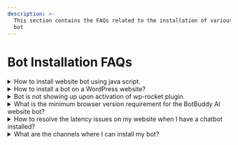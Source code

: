 ```yaml
---
description: >-
  This section contains the FAQs related to the installation of various type of
  bot
---
```


# Bot Installation FAQs

<details>

<summary>How to install website bot using java script.</summary>

Copy the Javascript code from the BotBuddy AI app & Go to y

1. our website's HTML code
2. Paste the script in the head or body tag of your HTML code

**Please Note**

1. Ensure that you paste the script before the tag is closed, i.e., paste the script before `</head>` or `</body>`.
2. Make sure BotBuddy AI should be the last script to execute, as some scripts may override the BotBuddy AI script.

</details>

<details>

<summary>How to install a bot on a WordPress website?</summary>

After you have logged into your BotBuddy AI account, Go to the Bots Tab, select the desired Bot, and navigate to the Install section.

1. Move to the WordPress section and copy the API key available there.
2. Open your website's wp-admin, adding "/wp-admin" at the end of your Domain URL. E.g., If your website URL is "www.expample.com," then you can open WP-Admin using the Link "www.example.com/wp-admin"
3. Go to Plugins > Add new > Search BotBuddy AI > Install now > Activate plugin"
4. Install the "BotBuddy AI" Plugin and then activate the same.
5. Upon activating the Plugin, you will be redirected to the plugins page with the confirmation message "Plugin Activated."
6. Once your Plugin is activated, paste the Bot Penguin API key in the Box named "BotBuddy AI Snippet" that you Copied from your BotBuddy AI account.
7. Save the Settings, and you are all set. BotBuddy AI has been integrated into your website.

</details>

<details>

<summary>Bot is not showing up upon activation of wp-rocket plugin.</summary>

If you have both wp-rocket and BotBuddy AI Plugin/Script added to your WordPress site, You may face the issue of the BotBuddy AI not showing up on the website.

In case you are facing such issues, try the below steps, and it will solve the problem.

1. Login to your wp-admin panel and open the `wp-rocket` settings.
2. Go to the `File Optimization` → `JavaScript Files` -> `Load JavaScript deferred`
3. Add the BotBuddy AI bot script here under `Exclude Java Script Files` option, and done!

For more details, Check out the following documentation by `wp-rocket`

[https://docs.wp-rocket.me/article/976-exclude-files-from-defer-js](https://docs.wp-rocket.me/article/976-exclude-files-from-defer-js)

</details>

<details>

<summary>What is the minimum browser version requirement for the BotBuddy AI website bot?</summary>

BotBuddy AI is a JS-based software. Hence your browser must support the Java Script. The minimum requirement for some renowned browsers are as follows:

* Google Chrome: Version 51 or above
* Edge: Version 14 or above
* Safari: Version 10 or above
* Firefox: Version 52 or above

</details>

<details>

<summary>How to resolve the latency issues on my website when I have a chatbot installed?</summary>

We understand the criticality of website speed and responsiveness. Adding a trigger delay only delays the chatbot from opening, but the script of the chatbot is loaded at the same time as the page, which can delay the overall page loading and create latency issues. This happens because of the vast processes that allow chatbots to run smoothly. However, this problem can be solved.

In the document ready function, create a timeout function of 3sec. In that timeout function, create a script element with the details of the script shared while installing the chatbot.

{% code overflow="wrap" lineNumbers="true" %}
```javascript
<script>
    const scriptEle = document.createElement("script");
    scriptEle.src = ('src', 'https://cdn.botbuddyai.com/BotBuddy AI.js');
    scriptEle.setAttribute('id', 'BotBuddy AI-messenger-widget');
    scriptEle.innerHTML = '[Your Bot ID]';

    document.onreadystatechange = function () {
      if (document.readyState == "complete") {
        setTimeout(() => {
          document.body.appendChild(scriptEle);
        }, 3000);
      }
    }
  </script>
```
{% endcode %}

**Please note:** Do not forget to replace `[Your Bot ID]` with you bot ID that you can find in your script.

<img src="https://github.com/botbuddyai/GitBook-Sync/blob/aman-help-changes/.gitbook/assets/image%20(24).png" alt="" data-size="original">

And done, All sorted.

</details>

<details>

<summary>What are the channels where I can install my bot?</summary>

As of now (13/12/23), We have the following channels where you can run your bot to

1. Website
2. Whatsapp
3. Facebook
4. Telegram
5. Standalone landing page

Also, **Instagram is coming soon!**

</details>

